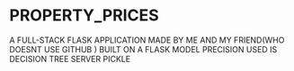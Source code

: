 # PROPERTY_PRICES
A FULL-STACK FLASK APPLICATION MADE  BY ME AND MY FRIEND(WHO DOESNT USE GITHUB )
BUILT ON A FLASK MODEL 
PRECISION USED IS DECISION TREE 
SERVER PICKLE 
